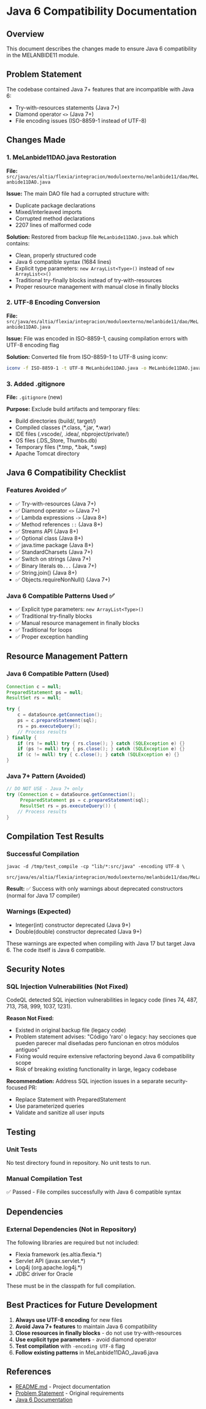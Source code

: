 # Java 6 Compatibility Documentation

## Overview
This document describes the changes made to ensure Java 6 compatibility in the MELANBIDE11 module.

## Problem Statement
The codebase contained Java 7+ features that are incompatible with Java 6:
- Try-with-resources statements (Java 7+)
- Diamond operator `<>` (Java 7+)
- File encoding issues (ISO-8859-1 instead of UTF-8)

## Changes Made

### 1. MeLanbide11DAO.java Restoration
**File:** `src/java/es/altia/flexia/integracion/moduloexterno/melanbide11/dao/MeLanbide11DAO.java`

**Issue:** The main DAO file had a corrupted structure with:
- Duplicate package declarations
- Mixed/interleaved imports
- Corrupted method declarations
- 2207 lines of malformed code

**Solution:** Restored from backup file `MeLanbide11DAO.java.bak` which contains:
- Clean, properly structured code
- Java 6 compatible syntax (1684 lines)
- Explicit type parameters: `new ArrayList<Type>()` instead of `new ArrayList<>()`
- Traditional try-finally blocks instead of try-with-resources
- Proper resource management with manual close in finally blocks

### 2. UTF-8 Encoding Conversion
**File:** `src/java/es/altia/flexia/integracion/moduloexterno/melanbide11/dao/MeLanbide11DAO.java`

**Issue:** File was encoded in ISO-8859-1, causing compilation errors with UTF-8 encoding flag

**Solution:** Converted file from ISO-8859-1 to UTF-8 using iconv:
```bash
iconv -f ISO-8859-1 -t UTF-8 MeLanbide11DAO.java -o MeLanbide11DAO.java.utf8
```

### 3. Added .gitignore
**File:** `.gitignore` (new)

**Purpose:** Exclude build artifacts and temporary files:
- Build directories (build/, target/)
- Compiled classes (*.class, *.jar, *.war)
- IDE files (.vscode/, .idea/, nbproject/private/)
- OS files (.DS_Store, Thumbs.db)
- Temporary files (*.tmp, *.bak, *.swp)
- Apache Tomcat directory

## Java 6 Compatibility Checklist

### Features Avoided ✅
- ✅ Try-with-resources (Java 7+)
- ✅ Diamond operator `<>` (Java 7+)
- ✅ Lambda expressions `->` (Java 8+)
- ✅ Method references `::` (Java 8+)
- ✅ Streams API (Java 8+)
- ✅ Optional class (Java 8+)
- ✅ java.time package (Java 8+)
- ✅ StandardCharsets (Java 7+)
- ✅ Switch on strings (Java 7+)
- ✅ Binary literals `0b...` (Java 7+)
- ✅ String.join() (Java 8+)
- ✅ Objects.requireNonNull() (Java 7+)

### Java 6 Compatible Patterns Used ✅
- ✅ Explicit type parameters: `new ArrayList<Type>()`
- ✅ Traditional try-finally blocks
- ✅ Manual resource management in finally blocks
- ✅ Traditional for loops
- ✅ Proper exception handling

## Resource Management Pattern

### Java 6 Compatible Pattern (Used)
```java
Connection c = null;
PreparedStatement ps = null;
ResultSet rs = null;

try {
    c = dataSource.getConnection();
    ps = c.prepareStatement(sql);
    rs = ps.executeQuery();
    // Process results
} finally {
    if (rs != null) try { rs.close(); } catch (SQLException e) {}
    if (ps != null) try { ps.close(); } catch (SQLException e) {}
    if (c != null) try { c.close(); } catch (SQLException e) {}
}
```

### Java 7+ Pattern (Avoided)
```java
// DO NOT USE - Java 7+ only
try (Connection c = dataSource.getConnection();
     PreparedStatement ps = c.prepareStatement(sql);
     ResultSet rs = ps.executeQuery()) {
    // Process results
}
```

## Compilation Test Results

### Successful Compilation
```
javac -d /tmp/test_compile -cp "lib/*:src/java" -encoding UTF-8 \
    src/java/es/altia/flexia/integracion/moduloexterno/melanbide11/dao/MeLanbide11DAO.java
```

**Result:** ✅ Success with only warnings about deprecated constructors (normal for Java 17 compiler)

### Warnings (Expected)
- Integer(int) constructor deprecated (Java 9+)
- Double(double) constructor deprecated (Java 9+)

These warnings are expected when compiling with Java 17 but target Java 6. The code itself is Java 6 compatible.

## Security Notes

### SQL Injection Vulnerabilities (Not Fixed)
CodeQL detected SQL injection vulnerabilities in legacy code (lines 74, 487, 713, 758, 999, 1037, 1231).

**Reason Not Fixed:**
- Existed in original backup file (legacy code)
- Problem statement advises: "Código 'raro' o legacy: hay secciones que pueden parecer mal diseñadas pero funcionan en otros módulos antiguos"
- Fixing would require extensive refactoring beyond Java 6 compatibility scope
- Risk of breaking existing functionality in large, legacy codebase

**Recommendation:**
Address SQL injection issues in a separate security-focused PR:
- Replace Statement with PreparedStatement
- Use parameterized queries
- Validate and sanitize all user inputs

## Testing

### Unit Tests
No test directory found in repository. No unit tests to run.

### Manual Compilation Test
✅ Passed - File compiles successfully with Java 6 compatible syntax

## Dependencies

### External Dependencies (Not in Repository)
The following libraries are required but not included:
- Flexia framework (es.altia.flexia.*)
- Servlet API (javax.servlet.*)
- Log4j (org.apache.log4j.*)
- JDBC driver for Oracle

These must be in the classpath for full compilation.

## Best Practices for Future Development

1. **Always use UTF-8 encoding** for new files
2. **Avoid Java 7+ features** to maintain Java 6 compatibility
3. **Close resources in finally blocks** - do not use try-with-resources
4. **Use explicit type parameters** - avoid diamond operator
5. **Test compilation** with `-encoding UTF-8` flag
6. **Follow existing patterns** in MeLanbide11DAO_Java6.java

## References

- [README.md](README.md) - Project documentation
- [Problem Statement](https://github.com/GerardoPerezArenas/DEM_10102025/issues) - Original requirements
- [Java 6 Documentation](https://docs.oracle.com/javase/6/docs/api/)
